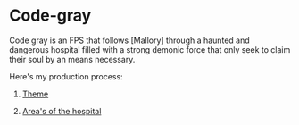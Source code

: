 # Code-gray

Code gray is an FPS that follows [Mallory] through a haunted and dangerous hospital filled with a strong demonic force that only seek to claim their soul by an means necessary. 

Here's my production process:

1) [Theme](https://github.com/camron-coder/Code-gray/blob/main/Theme.md)

2) [Area's of the hospital](https://github.com/camron-coder/Code-gray/blob/main/Area's.md)
